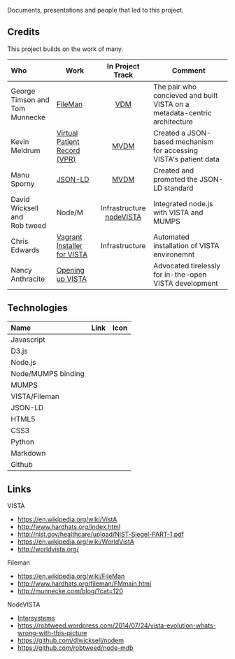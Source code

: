 Documents, presentations and people that led to this project.

## Credits
This project builds on the work of many.

Who | Work | In Project Track  | Comment
:--- | --- | :---: | ---
George Timson and <br>Tom Munnecke | [FileMan](https://en.wikipedia.org/wiki/FileMan) | [VDM](https://github.com/vistadataproject/VDM) | The pair who concieved and built VISTA on a metadata-centric architecture
Kevin Meldrum | [Virtual Patient Record (VPR)](http://www.va.gov/vdl/application.asp?appid=197) | [MVDM](https://github.com/vistadataproject/MVDM) |  Created a JSON-based mechanism for accessing VISTA's patient data 
Manu Sporny | [JSON-LD](http://json-ld.org/) | [MVDM](https://github.com/vistadataproject/MVDM)  |  Created and promoted the JSON-LD standard
David Wicksell and <br>Rob tweed | Node/M | Infrastructure <br>[nodeVISTA](https://github.com/vistadataproject/nodeVISTA) | Integrated node.js with VISTA and MUMPS
Chris Edwards | [Vagrant Installer for VISTA](https://www.osehra.org/blog/automated-vista-installation-and-testing-using-vagrant) | Infrastructure | Automated installation of VISTA environemnt
Nancy Anthracite | [Opening up VISTA](http://worldvista.org) | &nbsp;  | Advocated tirelessly for in-the-open VISTA development


## Technologies
Name | Link | Icon
:--- | :--- | :---:
Javascript |  | 
D3.js | |
Node.js |  | 
Node/MUMPS binding | | 
MUMPS | |
VISTA/Fileman | |
JSON-LD | |
HTML5 | |
CSS3 | | 
Python | |
Markdown | | 
Github | |



## Links

VISTA
* https://en.wikipedia.org/wiki/VistA
* http://www.hardhats.org/index.html
* http://nist.gov/healthcare/upload/NIST-Siegel-PART-1.pdf
* https://en.wikipedia.org/wiki/WorldVistA
* http://worldvista.org/


Fileman
* https://en.wikipedia.org/wiki/FileMan
* http://www.hardhats.org/fileman/FMmain.html
* http://munnecke.com/blog/?cat=120


NodeVISTA
* [Intersystems](https://www.google.com/search?q=intersystems+cache+node.js+VISTA&espv=2&biw=1025&bih=666&source=lnms&tbm=isch&sa=X&ved=0ahUKEwiLtN7gmqjKAhUELaYKHaoODKAQ_AUICCgD&dpr=1.25#imgrc=_)
* https://robtweed.wordpress.com/2014/07/24/vista-evolution-whats-wrong-with-this-picture
* https://github.com/dlwicksell/nodem
* https://github.com/robtweed/node-mdb

